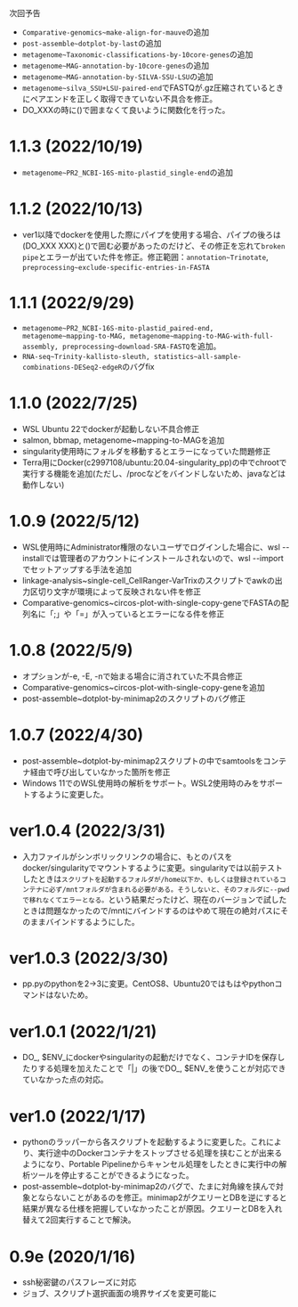 次回予告

- ```Comparative-genomics~make-align-for-mauve```の追加
- ```post-assemble~dotplot-by-last```の追加
- ```metagenome~Taxonomic-classifications-by-10core-genes```の追加
- ```metagenome~MAG-annotation-by-10core-genes```の追加
- ```metagenome~MAG-annotation-by-SILVA-SSU-LSU```の追加
- ```metagenome~silva_SSU+LSU-paired-end```でFASTQが.gz圧縮されているときにペアエンドを正しく取得できていない不具合を修正。
- DO_XXXの時に()で囲まなくて良いように関数化を行った。

# 1.1.3 (2022/10/19)
- ```metagenome~PR2_NCBI-16S-mito-plastid_single-end```の追加

# 1.1.2 (2022/10/13)
- ver1以降でdockerを使用した際にパイプを使用する場合、パイプの後ろは(DO_XXX XXX)と()で囲む必要があったのだけど、その修正を忘れて```broken pipe```とエラーが出ていた件を修正。修正範囲：```annotation~Trinotate```, ```preprocessing~exclude-specific-entries-in-FASTA```


# 1.1.1 (2022/9/29)
- ```metagenome~PR2_NCBI-16S-mito-plastid_paired-end, metagenome~mapping-to-MAG, metagenome~mapping-to-MAG-with-full-assembly, preprocessing~download-SRA-FASTQ```を追加。
- ```RNA-seq~Trinity-kallisto-sleuth, statistics~all-sample-combinations-DESeq2-edgeR```のバグfix

# 1.1.0 (2022/7/25)
- WSL Ubuntu 22でdockerが起動しない不具合修正
- salmon, bbmap, metagenome~mapping-to-MAGを追加
- singularity使用時にフォルダを移動するとエラーになっていた問題修正
- Terra用にDocker(c2997108/ubuntu:20.04-singularity_pp)の中でchrootで実行する機能を追加(ただし、/procなどをバインドしないため、javaなどは動作しない)

# 1.0.9 (2022/5/12)
- WSL使用時にAdministrator権限のないユーザでログインした場合に、wsl --installでは管理者のアカウントにインストールされないので、wsl --importでセットアップする手法を追加
- linkage-analysis~single-cell_CellRanger-VarTrixのスクリプトでawkの出力区切り文字が環境によって反映されない件を修正
- Comparative-genomics~circos-plot-with-single-copy-geneでFASTAの配列名に「;」や「=」が入っているとエラーになる件を修正

# 1.0.8 (2022/5/9)
- オプションが-e, -E, -nで始まる場合に消されていた不具合修正
- Comparative-genomics~circos-plot-with-single-copy-geneを追加
- post-assemble~dotplot-by-minimap2のスクリプトのバグ修正

# 1.0.7 (2022/4/30)
- post-assemble~dotplot-by-minimap2スクリプトの中でsamtoolsをコンテナ経由で呼び出していなかった箇所を修正
- Windows 11でのWSL使用時の解析をサポート。WSL2使用時のみをサポートするように変更した。

# ver1.0.4 (2022/3/31)
- 入力ファイルがシンボリックリンクの場合に、もとのパスをdocker/singularityでマウントするように変更。singularityでは以前テストしたときは`スクリプトを起動するフォルダが/home以下か、もしくは登録されているコンテナに必ず/mntフォルダが含まれる必要がある。そうしないと、そのフォルダに--pwdで移れなくてエラーとなる。`という結果だったけど、現在のバージョンで試したときは問題なかったので/mntにバインドするのはやめて現在の絶対パスにそのままバインドするようにした。

# ver1.0.3 (2022/3/30)
- pp.pyのpythonを2->3に変更。CentOS8、Ubuntu20ではもはやpythonコマンドはないため。

# ver1.0.1 (2022/1/21)
- DO_, $ENV_にdockerやsingularityの起動だけでなく、コンテナIDを保存したりする処理を加えたことで「|」の後でDO_, $ENV_を使うことが対応できていなかった点の対応。

# ver1.0 (2022/1/17)
- pythonのラッパーから各スクリプトを起動するように変更した。これにより、実行途中のDockerコンテナをストップさせる処理を挟むことが出来るようになり、Portable Pipelineからキャンセル処理をしたときに実行中の解析ツールを停止することができるようになった。
- post-assemble~dotplot-by-minimap2のバグで、たまに対角線を挟んで対象とならないことがあるのを修正。minimap2がクエリーとDBを逆にすると結果が異なる仕様を把握していなかったことが原因。クエリーとDBを入れ替えて2回実行することで解決。

# 0.9e (2020/1/16)
- ssh秘密鍵のパスフレーズに対応
- ジョブ、スクリプト選択画面の境界サイズを変更可能に
